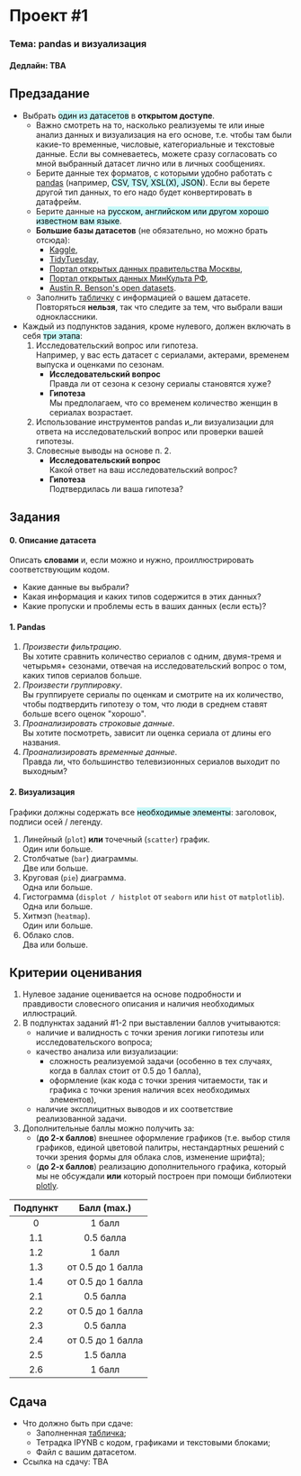 # Проект \#1
### Тема: pandas и визуализация
#### Дедлайн: TBA
## Предзадание
- Выбрать <mark style="background: #ABF7F7A6;">один из датасетов</mark> в **открытом доступе**. 
	- Важно смотреть на то, насколько реализуемы те или иные анализ данных и визуализация на его основе, т.е. чтобы там были какие-то временные, числовые, категориальные и текстовые данные. Если вы сомневаетесь, можете сразу согласовать со мной выбранный датасет лично или в личных сообщениях.
	- Берите данные тех форматов, с которыми удобно работать с [pandas](https://pandas.pydata.org/docs/user_guide/io.html) (например, <mark style="background: #ABF7F7A6;">CSV, TSV, XSL(X), JSON</mark>). Если вы берете другой тип данных, то его надо будет конвертировать в датафрейм.
	- Берите данные на <mark style="background: #ABF7F7A6;">русском, английском или другом хорошо известном вам языке</mark>.
	- **Большие базы датасетов** (не обязательно, но можно брать отсюда):
		- [Kaggle](https://www.kaggle.com/datasets),
		- [TidyTuesday](https://github.com/rfordatascience/tidytuesday/tree/master),
		- [Портал открытых данных правительства Москвы](https://data.mos.ru/opendata),
		- [Портал открытых данных МинКульта РФ](https://opendata.mkrf.ru/opendata),
		- [Austin R. Benson's open datasets](https://www.cs.cornell.edu/~arb/data/).
	- Заполнить [табличку](https://docs.google.com/spreadsheets/d/1LA2-dToEb3uJ5sVop_hBHZTwlmYJyqhJfKJuaDXfE5s/edit?usp=sharing) с информацией о вашем датасете.<br>
	  Повторяться **нельзя**, так что следите за тем, что выбрали ваши одноклассники.
- Каждый из подпунктов задания, кроме нулевого, должен включать в себя <mark style="background: #ABF7F7A6;">три этапа</mark>:
	1. Исследовательский вопрос или гипотеза.<br>
	   Например, у вас есть датасет с сериалами, актерами, временем выпуска и оценками по сезонам.
		- **Исследовательский вопрос**<br>
		  Правда ли от сезона к сезону сериалы становятся хуже?
		- **Гипотеза**<br>
		  Мы предполагаем, что со временем количество женщин в сериалах возрастает.  
	2. Использование инструментов pandas и_ли визуализации для ответа на исследовательский вопрос или проверки вашей гипотезы.
	3. Словесные выводы на основе п. 2.
		- **Исследовательский вопрос**<br>
		  Какой ответ на ваш исследовательский вопрос?
		- **Гипотеза**<br>
		  Подтвердилась ли ваша гипотеза?
## Задания
#### 0. Описание датасета
Описать **словами** и, если можно и нужно, проиллюстрировать соответствующим кодом.
- Какие данные вы выбрали? 
- Какая информация и каких типов содержится в этих данных?
- Какие пропуски и проблемы есть в ваших данных (если есть)?
#### 1. Pandas
1. *Произвести фильтрацию*.<br>
   Вы хотите сравнить количество сериалов с одним, двумя-тремя и четырьмя+ сезонами, отвечая на исследовательский вопрос о том, каких типов сериалов больше.
2. *Произвести группировку*.<br>
   Вы группируете сериалы по оценкам и смотрите на их количество, чтобы подтвердить гипотезу о том, что люди в среднем ставят больше всего оценок "хорошо".
3. *Проанализировать строковые данные*.<br>
   Вы хотите посмотреть, зависит ли оценка сериала от длины его названия.
4. *Проанализировать временные данные*.<br>
   Правда ли, что большинство телевизионных сериалов выходит по выходным?
#### 2. Визуализация
Графики должны содержать все <mark style="background: #ABF7F7A6;">необходимые элементы</mark>: заголовок, подписи осей / легенду.
1. Линейный (`plot`) **или** точечный (`scatter`) график.<br>
   Один или больше.
2. Столбчатые (`bar`) диаграммы.<br>
   Две или больше.
3. Круговая (`pie`) диаграмма.<br>
   Одна или больше.
4. Гистограмма (`displot / histplot` от `seaborn` или `hist` от `matplotlib`).<br>
   Одна или больше.
5. Хитмэп (`heatmap`).<br>
   Один или больше.
6. Облако слов.<br>
   Два или больше.
## Критерии оценивания
1. Нулевое задание оценивается на основе подробности и правдивости словесного описания и наличия необходимых иллюстраций.
2. В подпунктах заданий \#1-2 при выставлении баллов учитываются:
	- наличие и валидность с точки зрения логики гипотезы или исследовательского вопроса;
	- качество анализа или визуализации:
		- сложность реализуемой задачи (особенно в тех случаях, когда в баллах стоит от 0.5 до 1 балла),
		- оформление (как кода с точки зрения читаемости, так и графика с точки зрения наличия всех необходимых элементов),
	- наличие эксплицитных выводов и их соответствие реализованной задачи.
3. Дополнительные баллы можно получить за:
	- (**до 2-х баллов**) внешнее оформление графиков (т.е. выбор стиля графиков, единой цветовой палитры, нестандартных решений с точки зрения формы для облака слов, изменение шрифта);
	- (**до 2-х баллов**) реализацию дополнительного графика, который мы не обсуждали **или** который построен при помощи библиотеки [plotly](https://plotly.com/python/).

| Подпункт |    Балл (max.)    |
| :------: | :---------------: |
|    0     |      1 балл       |
|   1.1    |     0.5 балла     |
|   1.2    |      1 балл       |
|   1.3    | от 0.5 до 1 балла |
|   1.4    | от 0.5 до 1 балла |
|   2.1    |     0.5 балла     |
|   2.2    | от 0.5 до 1 балла |
|   2.3    |     0.5 балла     |
|   2.4    | от 0.5 до 1 балла |
|   2.5    |     1.5 балла     |
|   2.6    |      1 балл       |
## Сдача
- Что должно быть при сдаче:
	- Заполненная [табличка](https://docs.google.com/spreadsheets/d/1LA2-dToEb3uJ5sVop_hBHZTwlmYJyqhJfKJuaDXfE5s/edit?usp=sharing);
	- Тетрадка IPYNB с кодом, графиками и текстовыми блоками;
	- Файл с вашим датасетом.
- Ссылка на сдачу: TBA
